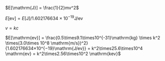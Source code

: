 $E[\mathrm{J}] = \frac{1}{2}mv^2$

$E[\mathrm{ev}] = E[\mathrm{J}]/1.602176634×10^{−19}\mathrm{J/ev}$

$v = kc$

$E[\mathrm{ev}] = \frac{0.5\times9.1\times10^{-31}\mathrm{kg} \times k^2 
\times(3.0\times 10^8 \mathrm{m/s})^2}{1.602176634×10^{−19}\mathrm{J/ev}} = k^2\times25.6\times10^4 \mathrm{ev} = k^2\times2.56\times10^2 \mathrm{kev}$